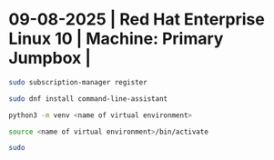 # 09-08-2025 | Red Hat Enterprise Linux 10 | Machine: Primary Jumpbox |

```bash
sudo subscription-manager register
```

```bash
sudo dnf install command-line-assistant
```

```bash
python3 -m venv <name of virtual environment>
```

```bash
source <name of virtual environment>/bin/activate
```

```bash
sudo 
```

